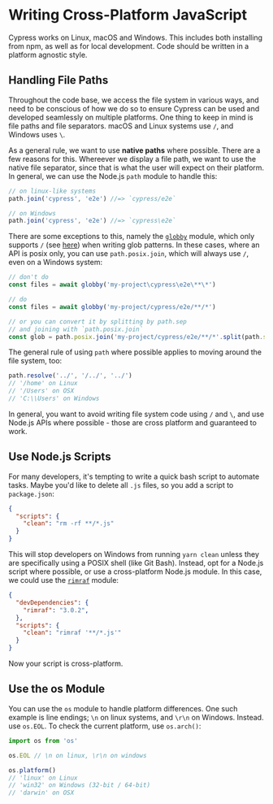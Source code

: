 # Writing Cross-Platform JavaScript

Cypress works on Linux, macOS and Windows. This includes both installing from npm, as well as for local development. Code should be written in a platform agnostic style.

## Handling File Paths

Throughout the code base, we access the file system in various ways, and need to be conscious of how we do so to ensure Cypress can be used and developed seamlessly on multiple platforms. One thing to keep in mind is file paths and file separators. macOS and Linux systems use `/`, and Windows uses `\`.


As a general rule, we want to use **native paths** where possible. There are a few reasons for this. Whereever we display a file path, we want to use the native file separator, since that is what the user will expect on their platform. In general, we can use the Node.js `path` module to handle this:

```js
// on linux-like systems
path.join('cypress', 'e2e') //=> `cypress/e2e`

// on Windows
path.join('cypress', 'e2e') //=> `cypress\e2e`
```

There are some exceptions to this, namely the [`globby`](https://www.npmjs.com/package/globby) module, which only supports `/` (see [here](https://github.com/sindresorhus/globby#api)) when writing glob patterns. In these cases, where an API is posix only, you can use `path.posix.join`, which will always use `/`, even on a Windows system:

```js
// don't do 
const files = await globby('my-project\cypress\e2e\**\*')

// do
const files = await globby('my-project/cypress/e2e/**/*')

// or you can convert it by splitting by path.sep
// and joining with `path.posix.join`
const glob = path.posix.join('my-project/cypress/e2e/**/*'.split(path.sep))
```

The general rule of using `path` where possible applies to moving around the file system, too:

```js
path.resolve('../', '/../', '../')
// '/home' on Linux
// '/Users' on OSX
// 'C:\\Users' on Windows
```

In general, you want to avoid writing file system code using `/` and `\`, and use Node.js APIs where possible - those are cross platform and guaranteed to work.

## Use Node.js Scripts 

For many developers, it's tempting to write a quick bash script to automate tasks. Maybe you'd like to delete all `.js` files, so you add a script to `package.json`:

```json
{ 
  "scripts": {
    "clean": "rm -rf **/*.js"
  }
}
```

This will stop developers on Windows from running `yarn clean` unless they are specifically using a POSIX shell (like Git Bash). Instead, opt for a Node.js script where possible, or use a cross-platform Node.js module. In this case, we could use the [`rimraf`](https://www.npmjs.com/package/rimraf) module:

```json
{ 
  "devDependencies": {
    "rimraf": "3.0.2",
  },
  "scripts": {
    "clean": "rimraf '**/*.js'"
  }
}
```

Now your script is cross-platform.

## Use the os Module

You can use the `os` module to handle platform differences. One such example is line endings; `\n` on linux systems, and `\r\n` on Windows. Instead. use `os.EOL`. To check the current platform, use `os.arch()`:

```ts
import os from 'os'

os.EOL // \n on linux, \r\n on windows

os.platform()
// 'linux' on Linux
// 'win32' on Windows (32-bit / 64-bit)
// 'darwin' on OSX
```
